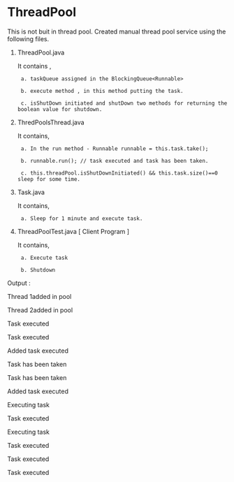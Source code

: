 # ThreadPool
This is not buit in thread pool. Created manual thread pool service using the following files.

1. ThreadPool.java

    It contains , 
    
        a. taskQueue assigned in the BlockingQueue<Runnable>
        
        b. execute method , in this method putting the task.
        
        c. isShutDown initiated and shutDown two methods for returning the boolean value for shutdown.
 
2. ThredPoolsThread.java

    It contains,
    
        a. In the run method - Runnable runnable = this.task.take();
        
        b. runnable.run(); // task executed and task has been taken.
        
        c. this.threadPool.isShutDownInitiated() && this.task.size()==0 sleep for some time.
        
3. Task.java

    It contains,
    
        a. Sleep for 1 minute and execute task.

4. ThreadPoolTest.java [ Client Program ]

    It contains,
    
        a. Execute task 
        
        b. Shutdown
 
 Output : 
 
Thread 1added in pool

Thread 2added in pool

Task executed

Task executed

Added task executed

Task has been taken

Task has been taken

Added task executed

Executing task

Task executed

Executing task

Task executed

Task executed

Task executed
